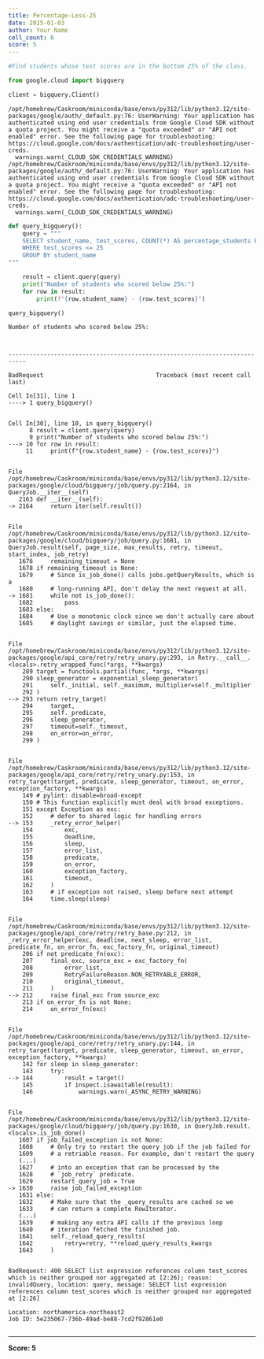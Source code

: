 ```yaml
---
title: Percentage-Less-25
date: 2025-01-03
author: Your Name
cell_count: 6
score: 5
---
```


```python
#Find students whose test scores are in the bottom 25% of the class.
```


```python
from google.cloud import bigquery
```


```python
client = bigquery.Client()
```

    /opt/homebrew/Caskroom/miniconda/base/envs/py312/lib/python3.12/site-packages/google/auth/_default.py:76: UserWarning: Your application has authenticated using end user credentials from Google Cloud SDK without a quota project. You might receive a "quota exceeded" or "API not enabled" error. See the following page for troubleshooting: https://cloud.google.com/docs/authentication/adc-troubleshooting/user-creds. 
      warnings.warn(_CLOUD_SDK_CREDENTIALS_WARNING)
    /opt/homebrew/Caskroom/miniconda/base/envs/py312/lib/python3.12/site-packages/google/auth/_default.py:76: UserWarning: Your application has authenticated using end user credentials from Google Cloud SDK without a quota project. You might receive a "quota exceeded" or "API not enabled" error. See the following page for troubleshooting: https://cloud.google.com/docs/authentication/adc-troubleshooting/user-creds. 
      warnings.warn(_CLOUD_SDK_CREDENTIALS_WARNING)



```python
def query_bigquery():
    query = """
    SELECT student_name, test_scores, COUNT(*) AS percentage_students FROM `plucky-order-444214-g8.student_data.student_data_madhuri`
    WHERE test_scores <= 25
    GROUP BY student_name
"""

    result = client.query(query)
    print("Number of students who scored below 25%:")
    for row in result:
        print(f"{row.student_name} - {row.test_scores}")
```


```python
query_bigquery()
```

    Number of students who scored below 25%:



    ---------------------------------------------------------------------------

    BadRequest                                Traceback (most recent call last)

    Cell In[31], line 1
    ----> 1 query_bigquery()


    Cell In[30], line 10, in query_bigquery()
          8 result = client.query(query)
          9 print("Number of students who scored below 25%:")
    ---> 10 for row in result:
         11     print(f"{row.student_name} - {row.test_scores}")


    File /opt/homebrew/Caskroom/miniconda/base/envs/py312/lib/python3.12/site-packages/google/cloud/bigquery/job/query.py:2164, in QueryJob.__iter__(self)
       2163 def __iter__(self):
    -> 2164     return iter(self.result())


    File /opt/homebrew/Caskroom/miniconda/base/envs/py312/lib/python3.12/site-packages/google/cloud/bigquery/job/query.py:1681, in QueryJob.result(self, page_size, max_results, retry, timeout, start_index, job_retry)
       1676     remaining_timeout = None
       1678 if remaining_timeout is None:
       1679     # Since is_job_done() calls jobs.getQueryResults, which is a
       1680     # long-running API, don't delay the next request at all.
    -> 1681     while not is_job_done():
       1682         pass
       1683 else:
       1684     # Use a monotonic clock since we don't actually care about
       1685     # daylight savings or similar, just the elapsed time.


    File /opt/homebrew/Caskroom/miniconda/base/envs/py312/lib/python3.12/site-packages/google/api_core/retry/retry_unary.py:293, in Retry.__call__.<locals>.retry_wrapped_func(*args, **kwargs)
        289 target = functools.partial(func, *args, **kwargs)
        290 sleep_generator = exponential_sleep_generator(
        291     self._initial, self._maximum, multiplier=self._multiplier
        292 )
    --> 293 return retry_target(
        294     target,
        295     self._predicate,
        296     sleep_generator,
        297     timeout=self._timeout,
        298     on_error=on_error,
        299 )


    File /opt/homebrew/Caskroom/miniconda/base/envs/py312/lib/python3.12/site-packages/google/api_core/retry/retry_unary.py:153, in retry_target(target, predicate, sleep_generator, timeout, on_error, exception_factory, **kwargs)
        149 # pylint: disable=broad-except
        150 # This function explicitly must deal with broad exceptions.
        151 except Exception as exc:
        152     # defer to shared logic for handling errors
    --> 153     _retry_error_helper(
        154         exc,
        155         deadline,
        156         sleep,
        157         error_list,
        158         predicate,
        159         on_error,
        160         exception_factory,
        161         timeout,
        162     )
        163     # if exception not raised, sleep before next attempt
        164     time.sleep(sleep)


    File /opt/homebrew/Caskroom/miniconda/base/envs/py312/lib/python3.12/site-packages/google/api_core/retry/retry_base.py:212, in _retry_error_helper(exc, deadline, next_sleep, error_list, predicate_fn, on_error_fn, exc_factory_fn, original_timeout)
        206 if not predicate_fn(exc):
        207     final_exc, source_exc = exc_factory_fn(
        208         error_list,
        209         RetryFailureReason.NON_RETRYABLE_ERROR,
        210         original_timeout,
        211     )
    --> 212     raise final_exc from source_exc
        213 if on_error_fn is not None:
        214     on_error_fn(exc)


    File /opt/homebrew/Caskroom/miniconda/base/envs/py312/lib/python3.12/site-packages/google/api_core/retry/retry_unary.py:144, in retry_target(target, predicate, sleep_generator, timeout, on_error, exception_factory, **kwargs)
        142 for sleep in sleep_generator:
        143     try:
    --> 144         result = target()
        145         if inspect.isawaitable(result):
        146             warnings.warn(_ASYNC_RETRY_WARNING)


    File /opt/homebrew/Caskroom/miniconda/base/envs/py312/lib/python3.12/site-packages/google/cloud/bigquery/job/query.py:1630, in QueryJob.result.<locals>.is_job_done()
       1607 if job_failed_exception is not None:
       1608     # Only try to restart the query job if the job failed for
       1609     # a retriable reason. For example, don't restart the query
       (...)
       1627     # into an exception that can be processed by the
       1628     # `job_retry` predicate.
       1629     restart_query_job = True
    -> 1630     raise job_failed_exception
       1631 else:
       1632     # Make sure that the _query_results are cached so we
       1633     # can return a complete RowIterator.
       (...)
       1639     # making any extra API calls if the previous loop
       1640     # iteration fetched the finished job.
       1641     self._reload_query_results(
       1642         retry=retry, **reload_query_results_kwargs
       1643     )


    BadRequest: 400 SELECT list expression references column test_scores which is neither grouped nor aggregated at [2:26]; reason: invalidQuery, location: query, message: SELECT list expression references column test_scores which is neither grouped nor aggregated at [2:26]
    
    Location: northamerica-northeast2
    Job ID: 5e235067-736b-49ad-be88-7cd2f92861e0




```python

```


---
**Score: 5**
